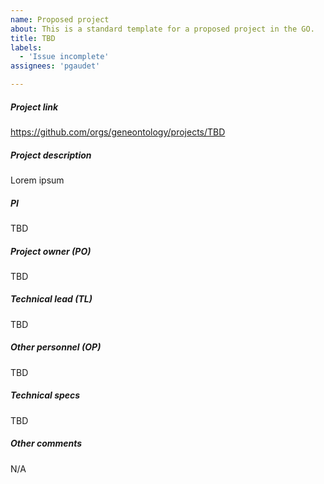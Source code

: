 ```yaml
---
name: Proposed project
about: This is a standard template for a proposed project in the GO.
title: TBD
labels: 
  - 'Issue incomplete'
assignees: 'pgaudet'

---
```


##### Project link
https://github.com/orgs/geneontology/projects/TBD

##### Project description
Lorem ipsum

##### PI
TBD

##### Project owner (PO)
TBD

##### Technical lead (TL)
TBD

##### Other personnel (OP)
TBD

##### Technical specs
TBD

##### Other comments
N/A
